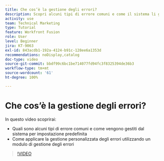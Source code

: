 ```yaml
---
title: Che cos’è la gestione degli errori?
description: Scopri alcuni tipi di errore comuni e come il sistema li gestisce per impostazione predefinita, quindi come applicare la gestione degli errori personalizzata in  [!DNL Adobe Workfront Fusion].
activity: use
team: Technical Marketing
type: Tutorial
feature: Workfront Fusion
role: User
level: Beginner
jira: KT-9063
exl-id: 843acdb1-192a-4124-b91c-128ee6a1353d
recommendations: noDisplay,catalog
doc-type: video
source-git-commit: bbdf99c6bc1be714077fd94fc3f8325394de36b3
workflow-type: tm+mt
source-wordcount: '61'
ht-degree: 100%

---
```


# Che cos’è la gestione degli errori?

In questo video scoprirai:

* Quali sono alcuni tipi di errore comuni e come vengono gestiti dal sistema per impostazione predefinita
* Come applicare la gestione personalizzata degli errori utilizzando un modulo di gestione degli errori

>[!VIDEO](https://video.tv.adobe.com/v/3418131/?quality=12&learn=on&enablevpops=1&captions=ita)
